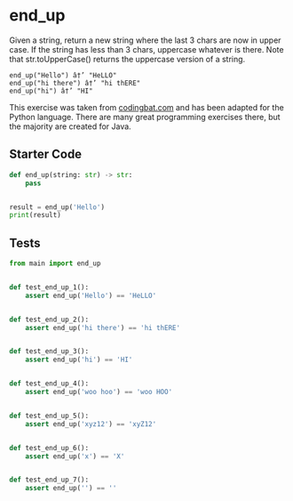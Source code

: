 # end_up





Given a string, return a new string where the last 3 chars are now in upper case. If the string has less than 3 chars, uppercase whatever is there. Note that str.toUpperCase() returns the uppercase version of a string.

```
end_up("Hello") â†’ "HeLLO"
end_up("hi there") â†’ "hi thERE"
end_up("hi") â†’ "HI"
```

This exercise was taken from [codingbat.com](https://codingbat.com/prob/p125268) and has been adapted for the Python language. There are many great programming exercises there, but the majority are created for Java.

## Starter Code
```python
def end_up(string: str) -> str:
    pass


result = end_up('Hello')
print(result)
```

## Tests
```python
from main import end_up


def test_end_up_1():
    assert end_up('Hello') == 'HeLLO'


def test_end_up_2():
    assert end_up('hi there') == 'hi thERE'


def test_end_up_3():
    assert end_up('hi') == 'HI'


def test_end_up_4():
    assert end_up('woo hoo') == 'woo HOO'


def test_end_up_5():
    assert end_up('xyz12') == 'xyZ12'


def test_end_up_6():
    assert end_up('x') == 'X'


def test_end_up_7():
    assert end_up('') == ''
```
